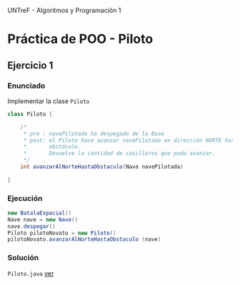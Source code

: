 UNTreF - Algoritmos y Programación 1

# Práctica de POO - Piloto

## Ejercicio 1

### Enunciado

Implementar la clase `Piloto`

```java
class Piloto {

	/*
	 * pre : navePilotada ha despegado de la Base
	 * post: el Piloto hace avanzar navePilotada en dirección NORTE hasta encontrar  
	 *       obstáculo.
	 *       Devuelve la cantidad de casilleros que pudo avanzar.
	 */
	int avanzarAlNorteHastaObstaculo(Nave navePilotada)
	
}
```

### Ejecución

```java
new BatalaEspacial()
Nave nave = new Nave()
nave.despegar()
Piloto pilotoNovato = new Piloto()
pilotoNovato.avanzarAlNorteHastaObstaculo (nave)
```

### Solución

`Piloto.java` [ver][ejercicio1]



	
[ejercicio1]:../ejercicio1/src/Piloto.java

